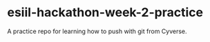 # esiil-hackathon-week-2-practice

A practice repo for learning how to push with git from Cyverse. 
